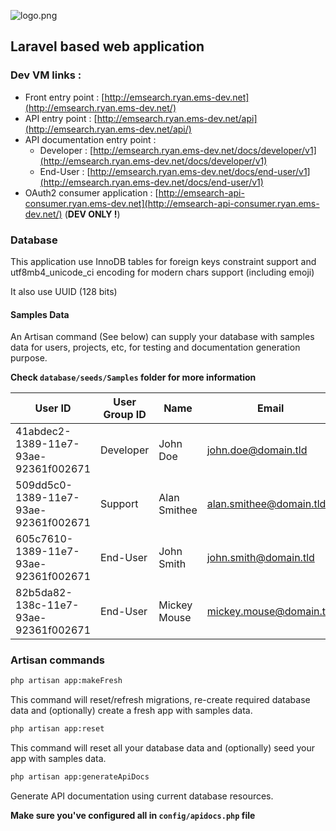 ![logo.png](https://bitbucket.org/repo/KrMXBpk/images/1444268910-logo.png)
## Laravel based web application ##
### Dev VM links : ###

- Front entry point : [http://emsearch.ryan.ems-dev.net](http://emsearch.ryan.ems-dev.net/)
- API entry point : [http://emsearch.ryan.ems-dev.net/api](http://emsearch.ryan.ems-dev.net/api/)
- API documentation entry point :
    - Developer : [http://emsearch.ryan.ems-dev.net/docs/developer/v1](http://emsearch.ryan.ems-dev.net/docs/developer/v1)
    - End-User : [http://emsearch.ryan.ems-dev.net/docs/end-user/v1](http://emsearch.ryan.ems-dev.net/docs/end-user/v1)
- OAuth2 consumer application : [http://emsearch-api-consumer.ryan.ems-dev.net](http://emsearch-api-consumer.ryan.ems-dev.net/) (**DEV ONLY !**)

### Database ###

This application use InnoDB tables for foreign keys constraint support and utf8mb4_unicode_ci encoding for modern chars support (including emoji)

It also use UUID (128 bits)

#### Samples Data ####

An Artisan command (See below) can supply your database with samples data for users, projects, etc, for testing and documentation generation purpose.

**Check `database/seeds/Samples` folder for more information**

| User ID                              | User Group ID | Name         | Email                   | Password    |
|--------------------------------------|---------------|--------------|-------------------------|-------------|
| 41abdec2-1389-11e7-93ae-92361f002671 | Developer     | John Doe     | john.doe@domain.tld     | johndoe     |
| 509dd5c0-1389-11e7-93ae-92361f002671 | Support       | Alan Smithee | alan.smithee@domain.tld | alansmithee |
| 605c7610-1389-11e7-93ae-92361f002671 | End-User      | John Smith   | john.smith@domain.tld   | johnsmith   |
| 82b5da82-138c-11e7-93ae-92361f002671 | End-User      | Mickey Mouse | mickey.mouse@domain.tld | mickeymouse |

### Artisan commands ###


```bash
php artisan app:makeFresh
```
This command will reset/refresh migrations,
re-create required database data and (optionally)
create a fresh app with samples data.


```bash
php artisan app:reset
```
This command will reset all your database data and (optionally)
seed your app with samples data.


```bash
php artisan app:generateApiDocs
```
Generate API documentation using current database resources.

**Make sure you've configured all in `config/apidocs.php` file**